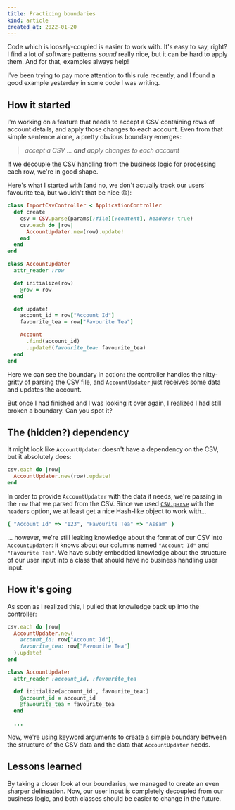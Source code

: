 ```yaml
---
title: Practicing boundaries
kind: article
created_at: 2022-01-20
---
```


Code which is loosely-coupled is easier to work with. It's easy to say, right? I find a lot of software patterns _sound_ really nice, but it can be hard to apply them. And for that, examples always help!

I've been trying to pay more attention to this rule recently, and I found a good example yesterday in some code I was writing.

## How it started
I'm working on a feature that needs to accept a CSV containing rows of account details, and apply those changes to each account. Even from that simple sentence alone, a pretty obvious boundary emerges:

> *accept a CSV ... **and** apply changes to each account*

If we decouple the CSV handling from the business logic for processing each row, we're in good shape.

Here's what I started with (and no, we don't actually track our users' favourite tea, but wouldn't that be nice 😌):

~~~ruby
class ImportCsvController < ApplicationController
  def create
    csv = CSV.parse(params[:file][:content], headers: true)
    csv.each do |row|
      AccountUpdater.new(row).update!
    end
  end
end
~~~

~~~ruby
class AccountUpdater
  attr_reader :row

  def initialize(row)
    @row = row
  end

  def update!
    account_id = row["Account Id"]
    favourite_tea = row["Favourite Tea"]

    Account
      .find(account_id)
      .update!(favourite_tea: favourite_tea)
  end
end
~~~

Here we can see the boundary in action: the controller handles the nitty-gritty of parsing the CSV file, and `AccountUpdater` just receives some data and updates the account.

But once I had finished and I was looking it over again, I realized I had still broken a boundary. Can you spot it?

##  The (hidden?) dependency
It might look like `AccountUpdater` doesn't have a dependency on the CSV, but it absolutely does:

~~~ruby
csv.each do |row|
  AccountUpdater.new(row).update!
end
~~~

In order to provide `AccountUpdater` with the data it needs, we're passing in the `row` that we parsed from the CSV. Since we used [`CSV.parse`](https://ruby-doc.org/stdlib-3.0.0/libdoc/csv/rdoc/CSV.html#method-c-parse) with the `headers` option, we at least get a nice Hash-like object to work with...

~~~ruby
{ "Account Id" => "123", "Favourite Tea" => "Assam" }
~~~

... however, we're still leaking knowledge about the format of our CSV into `AccountUpdater`: it knows about our columns named `"Account Id"` and `"Favourite Tea"`.  We have subtly embedded knowledge about the structure of our user input into a class that should have no business handling user input.

## How it's going
As soon as I realized this, I pulled that knowledge back up into the controller:

~~~ruby
csv.each do |row|
  AccountUpdater.new(
    account_id: row["Account Id"],
    favourite_tea: row["Favourite Tea"]
  ).update!
end
~~~

~~~ruby
class AccountUpdater
  attr_reader :account_id, :favourite_tea

  def initialize(account_id:, favourite_tea:)
    @account_id = account_id
    @favourite_tea = favourite_tea
  end

  ...
~~~

Now, we're using keyword arguments to create a simple boundary between the structure of the CSV data and the data that `AccountUpdater` needs.

## Lessons learned
By taking a closer look at our boundaries, we managed to create an even sharper delineation. Now, our user input is completely decoupled from our business logic, and both classes should be easier to change in the future.
